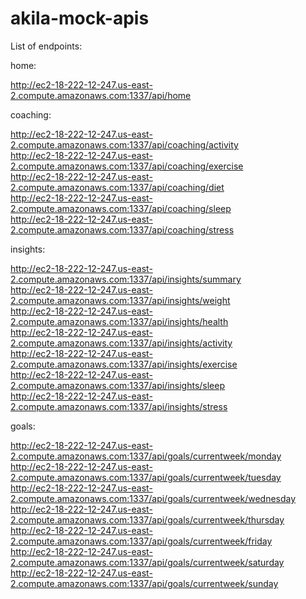 # akila-mock-apis

List of endpoints:

home:

http://ec2-18-222-12-247.us-east-2.compute.amazonaws.com:1337/api/home  

coaching: 

http://ec2-18-222-12-247.us-east-2.compute.amazonaws.com:1337/api/coaching/activity  
http://ec2-18-222-12-247.us-east-2.compute.amazonaws.com:1337/api/coaching/exercise  
http://ec2-18-222-12-247.us-east-2.compute.amazonaws.com:1337/api/coaching/diet  
http://ec2-18-222-12-247.us-east-2.compute.amazonaws.com:1337/api/coaching/sleep  
http://ec2-18-222-12-247.us-east-2.compute.amazonaws.com:1337/api/coaching/stress  

insights:

http://ec2-18-222-12-247.us-east-2.compute.amazonaws.com:1337/api/insights/summary  
http://ec2-18-222-12-247.us-east-2.compute.amazonaws.com:1337/api/insights/weight  
http://ec2-18-222-12-247.us-east-2.compute.amazonaws.com:1337/api/insights/health  
http://ec2-18-222-12-247.us-east-2.compute.amazonaws.com:1337/api/insights/activity  
http://ec2-18-222-12-247.us-east-2.compute.amazonaws.com:1337/api/insights/exercise  
http://ec2-18-222-12-247.us-east-2.compute.amazonaws.com:1337/api/insights/sleep  
http://ec2-18-222-12-247.us-east-2.compute.amazonaws.com:1337/api/insights/stress  

goals:

http://ec2-18-222-12-247.us-east-2.compute.amazonaws.com:1337/api/goals/currentweek/monday  
http://ec2-18-222-12-247.us-east-2.compute.amazonaws.com:1337/api/goals/currentweek/tuesday  
http://ec2-18-222-12-247.us-east-2.compute.amazonaws.com:1337/api/goals/currentweek/wednesday  
http://ec2-18-222-12-247.us-east-2.compute.amazonaws.com:1337/api/goals/currentweek/thursday  
http://ec2-18-222-12-247.us-east-2.compute.amazonaws.com:1337/api/goals/currentweek/friday  
http://ec2-18-222-12-247.us-east-2.compute.amazonaws.com:1337/api/goals/currentweek/saturday  
http://ec2-18-222-12-247.us-east-2.compute.amazonaws.com:1337/api/goals/currentweek/sunday  

